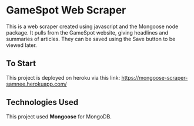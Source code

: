 # GameSpot Web Scraper 

This is a web scraper created using javascript and the Mongoose node package. It pulls from the GameSpot website, giving headlines and summaries of articles. They can be saved using the Save button to be viewed later.

## To Start

This project is deployed on heroku via this link: https://mongoose-scraper-samnee.herokuapp.com/

## Technologies Used 

This project used **Mongoose** for MongoDB.
